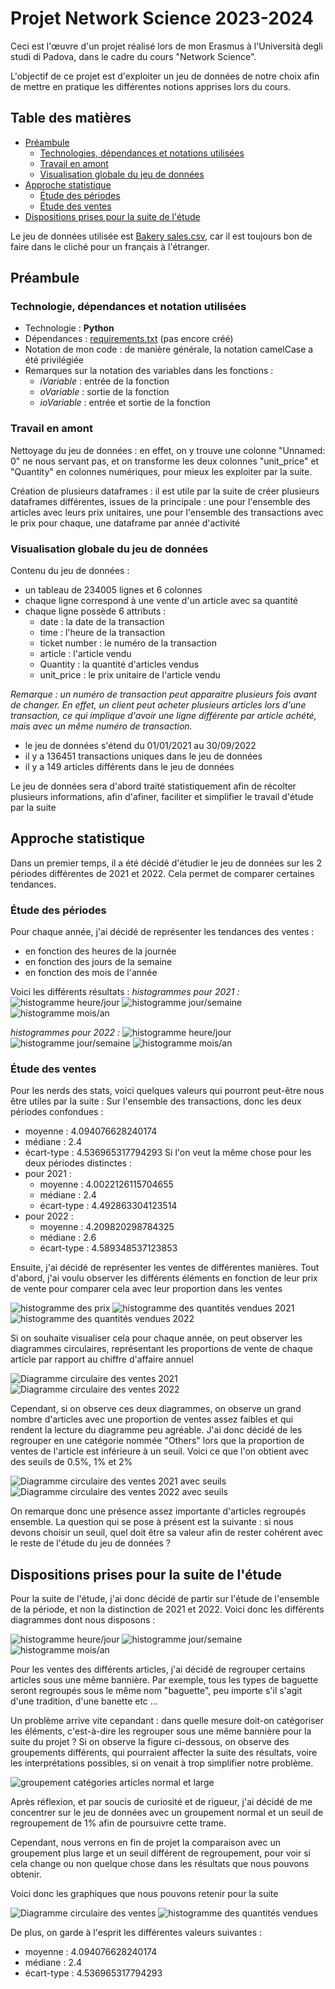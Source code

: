 # Projet Network Science 2023-2024

Ceci est l'œuvre d'un projet réalisé lors de mon Erasmus à l'Università degli studi di Padova, dans le cadre du cours "Network Science".

L'objectif de ce projet est d'exploiter un jeu de données de notre choix afin de mettre en pratique les différentes notions apprises lors du cours.

## Table des matières

- [Préambule](#préambule)
    - [Technologies, dépendances et notations utilisées](#technologie-dépendances-et-notation-utilisées)
    - [Travail en amont](#travail-en-amont)
    - [Visualisation globale du jeu de données](#visualisation-globale-du-jeu-de-données)
- [Approche statistique](#approche-statistique)
    - [Étude des périodes](#étude-des-périodes)
    - [Étude des ventes](#étude-des-ventes)
- [Dispositions prises pour la suite de l'étude](#dispositions-prises-pour-la-suite-de-létude)


Le jeu de données utilisée est [Bakery sales.csv](data/Bakery%20sales.csv), car il est toujours bon de faire dans le cliché pour un français à l'étranger.

## Préambule
### Technologie, dépendances et notation utilisées
* Technologie : __Python__
* Dépendances : [requirements.txt](requirements.txt) (pas encore créé)
* Notation de mon code : de manière générale, la notation camelCase a été privilégiée
* Remarques sur la notation des variables dans les fonctions :
    - *iVariable* : entrée de la fonction
    - *oVariable* : sortie de la fonction
    - *ioVariable* : entrée et sortie de la fonction

### Travail en amont

Nettoyage du jeu de données : en effet, on y trouve une colonne "Unnamed: 0" ne nous servant pas, et on transforme les deux colonnes "unit_price" et "Quantity" en colonnes numériques, pour mieux les exploiter par la suite.

Création de plusieurs dataframes : il est utile par la suite de créer plusieurs dataframes différentes, issues de la principale : une pour l'ensemble des articles avec leurs prix unitaires, une pour l'ensemble des transactions avec le prix pour chaque, une dataframe par année d'activité

### Visualisation globale du jeu de données
Contenu du jeu de données :
- un tableau de 234005 lignes et 6 colonnes
- chaque ligne correspond à une vente d'un article avec sa quantité
- chaque ligne possède 6 attributs :
    - date : la date de la transaction
    - time : l'heure de la transaction
    - ticket number : le numéro de la transaction
    - article : l'article vendu
    - Quantity : la quantité d'articles vendus
    - unit_price : le prix unitaire de l'article vendu

*Remarque : un numéro de transaction peut apparaitre plusieurs fois avant de changer. En effet, un client peut acheter plusieurs articles lors d'une transaction, ce qui implique d'avoir une ligne différente par article achété, mais avec un même numéro de transaction.*

- le jeu de données s'étend du 01/01/2021 au 30/09/2022
- il y a 136451 transactions uniques dans le jeu de données
- il y a 149 articles différents dans le jeu de données

Le jeu de données sera d'abord traité statistiquement afin de récolter plusieurs informations, afin d'afiner, faciliter et simplifier le travail d'étude par la suite

## Approche statistique
Dans un premier temps, il a été décidé d'étudier le jeu de données sur les 2 périodes différentes de 2021 et 2022.
Cela permet de comparer certaines tendances.

### Étude des périodes
Pour chaque année, j'ai décidé de représenter les tendances des ventes :
- en fonction des heures de la journée
- en fonction des jours de la semaine
- en fonction des mois de l'année

Voici les différents résultats :
*histogrammes pour 2021 :*
![histogramme heure/jour](images/TEMP_EN_Hours_21.png)
![histogramme jour/semaine](images/TEMP_EN_Days_21.png)
![histogramme mois/an](images/TEMP_EN_Months_21.png)

*histogrammes pour 2022 :*
![histogramme heure/jour](images/TEMP_EN_Hours_22.png)
![histogramme jour/semaine](images/TEMP_EN_Days_22.png)
![histogramme mois/an](images/TEMP_EN_Months_22.png)

### Étude des ventes
Pour les nerds des stats, voici quelques valeurs qui pourront peut-être nous être utiles par la suite :
Sur l'ensemble des transactions, donc les deux périodes confondues :
- moyenne : 4.094076628240174
- médiane : 2.4
- écart-type : 4.536965317794293
Si l'on veut la même chose pour les deux périodes distinctes :
- pour 2021 :
    - moyenne : 4.0022126115704655
    - médiane : 2.4
    - écart-type : 4.492863304123514
- pour 2022 :
    - moyenne : 4.209820298784325
    - médiane : 2.6
    - écart-type : 4.589348537123853

Ensuite, j'ai décidé de représenter les ventes de différentes manières.
Tout d'abord, j'ai voulu observer les différents éléments en fonction de leur prix de vente pour comparer cela avec leur proportion dans les ventes

![histogramme des prix](images/TEMP_EN_Articles_Prices.png)
![histogramme des quantités vendues 2021](images/TEMP_EN_Quantity_Sold_2021.png)
![histogramme des quantités vendues 2022](images/TEMP_EN_Quantity_Sold_2022.png)

Si on souhaite visualiser cela pour chaque année, on peut observer les diagrammes circulaires, représentant les proportions de vente de chaque article par rapport au chiffre d'affaire annuel

![Diagramme circulaire des ventes 2021](images/TEMP_EN_AS_21.png)
![Diagramme circulaire des ventes 2022](images/TEMP_EN_AS_22.png)

Cependant, si on observe ces deux diagrammes, on observe un grand nombre d'articles avec une proportion de ventes assez faibles et qui rendent la lecture du diagramme peu agréable. J'ai donc décidé de les regrouper en une catégorie nommée "Others" lors que la proportion de ventes de l'article est inférieure à un seuil. Voici ce que l'on obtient avec des seuils de 0.5%, 1% et 2%

![Diagramme circulaire des ventes 2021 avec seuils](images/TEMP_EN_AS_Thresh_2021.png)
![Diagramme circulaire des ventes 2022 avec seuils](images/TEMP_EN_AS_Thresh_2022.png)

On remarque donc une présence assez importante d'articles regroupés ensemble. La question qui se pose à présent est la suivante : si nous devons choisir un seuil, quel doit être sa valeur afin de rester cohérent avec le reste de l'étude du jeu de données ?

## Dispositions prises pour la suite de l'étude

Pour la suite de l'étude, j'ai donc décidé de partir sur l'étude de l'ensemble de la période, et non la distinction de 2021 et 2022. Voici donc les différents diagrammes dont nous disposons :

![histogramme heure/jour](images/TEMP_EN_Hours_Global.png)
![histogramme jour/semaine](images/TEMP_EN_Days_Global.png)
![histogramme mois/an](images/TEMP_EN_Months_Global.png)

Pour les ventes des différents articles, j'ai décidé de regrouper certains articles sous une même bannière.
Par exemple, tous les types de baguette seront regroupés sous le même nom "baguette", peu importe s'il s'agit d'une tradition, d'une banette etc ...

Un problème arrive vite cepandant : dans quelle mesure doit-on catégoriser les éléments, c'est-à-dire les regrouper sous une même bannière pour la suite du projet ?
Si on observe la figure ci-dessous, on observe des groupements différents, qui pourraient affecter la suite des résultats, voire les interprétations possibles, si on venait à trop simplifier notre problème.

![groupement catégories articles normal et large](images/TEMP_EN_AS_Compare_Grouped.png)

Après réflexion, et par soucis de curiosité et de rigueur, j'ai décidé de me concentrer sur le jeu de données avec un groupement normal et un seuil de regroupement de 1% afin de poursuivre cette trame. 

Cependant, nous verrons en fin de projet la comparaison avec un groupement plus large et un seuil différent de regroupement, pour voir si cela change ou non quelque chose dans les résultats que nous pouvons obtenir.

Voici donc les graphiques que nous pouvons retenir pour la suite

![Diagramme circulaire des ventes](images/TEMP_EN_AS_Grouped.png)
![histogramme des quantités vendues](images/TEMP_EN_Quantity_Sold_Grouped.png)

De plus, on garde à l'esprit les différentes valeurs suivantes :
- moyenne : 4.094076628240174
- médiane : 2.4
- écart-type : 4.536965317794293
